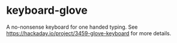 keyboard-glove
==============

A no-nonsense keyboard for one handed typing. See https://hackaday.io/project/3459-glove-keyboard for more details.
